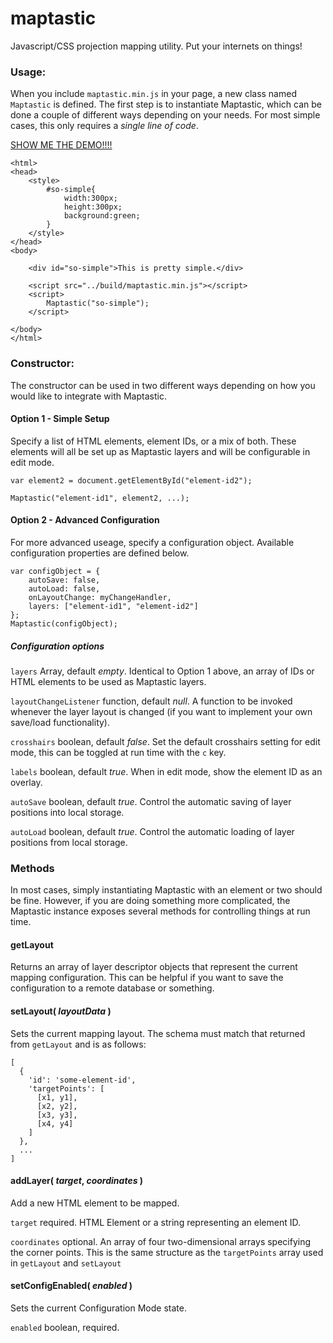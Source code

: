 maptastic
=========

Javascript/CSS projection mapping utility.  Put your internets on things!

### Usage:

When you include `maptastic.min.js` in your page, a new class named `Maptastic` is defined. The first step is to instantiate Maptastic, which can be done a couple of different ways depending on your needs. For most simple cases, this only requires a _single line of code_.

[SHOW ME THE DEMO!!!!](wefwf)

	<html>
	<head>
		<style>
			#so-simple{
				width:300px;
				height:300px;
				background:green;
			}
		</style>
	</head>
	<body>

		<div id="so-simple">This is pretty simple.</div>

		<script src="../build/maptastic.min.js"></script>
		<script>
			Maptastic("so-simple");
		</script>

	</body>
	</html>


### Constructor:

The constructor can be used in two different ways depending on how you would like to integrate with Maptastic.

#### Option 1 - Simple Setup

Specify a list of HTML elements, element IDs, or a mix of both. These elements will all be set up as Maptastic layers and will be configurable in edit mode.

	var element2 = document.getElementById("element-id2");
	
	Maptastic("element-id1", element2, ...);


#### Option 2 - Advanced Configuration

For more advanced useage, specify a configuration object. Available configuration properties are defined below.

	var configObject = {
		autoSave: false,
		autoLoad: false,
		onLayoutChange: myChangeHandler,
		layers: ["element-id1", "element-id2"]
	};
	Maptastic(configObject);

##### Configuration options

`layers` Array, default *empty*. Identical to Option 1 above, an array of IDs or HTML elements to be used as Maptastic layers.

`layoutChangeListener` function, default *null*. A function to be invoked whenever the layer layout is changed (if you want to implement your own save/load functionality).

`crosshairs` boolean, default *false*. Set the default crosshairs setting for edit mode, this can be toggled at run time with the `c` key.

`labels` boolean, default *true*. When in edit mode, show the element ID as an overlay.

`autoSave` boolean, default *true*. Control the automatic saving of layer positions into local storage.

`autoLoad` boolean, default *true*. Control the automatic loading of layer positions from local storage.


### Methods

In most cases, simply instantiating Maptastic with an element or two should be fine. However, if you are doing something more complicated, the Maptastic instance exposes several methods for controlling things at run time.

#### getLayout

Returns an array of layer descriptor objects that represent the current mapping configuration.  This can be helpful if you want to save the configuration to a remote database or something.

#### setLayout( _layoutData_ )

Sets the current mapping layout. The schema must match that returned from `getLayout` and is as follows:

	[
	  {
	    'id': 'some-element-id',
	    'targetPoints': [
	      [x1, y1],
	      [x2, y2],
	      [x3, y3],
	      [x4, y4]
	    ]
	  },
	  ...
	]


#### addLayer( _target_, _coordinates_ )

Add a new HTML element to be mapped.

`target` required. HTML Element or a string representing an element ID.

`coordinates` optional. An array of four two-dimensional arrays specifying the corner points. This is the same structure as the `targetPoints` array used in `getLayout` and `setLayout`


#### setConfigEnabled( _enabled_ )

Sets the current Configuration Mode state.

`enabled` boolean, required.
